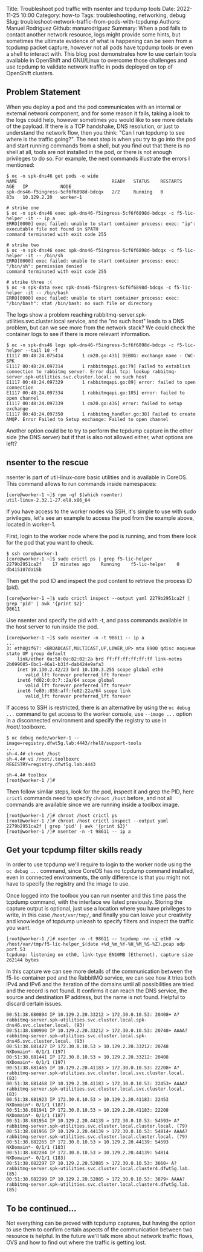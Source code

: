 Title: Troubleshoot pod traffic with nsenter and tcpdump tools
Date: 2022-11-25 10:00
Category: how-to
Tags: troubleshooting, networking, debug
Slug: troubleshoot-network-traffic-from-pods-with-tcpdump
Authors: Manuel Rodriguez
Github: manurodriguez
Summary: When a pod fails to contact another network resource, logs might provide some hints, but sometimes the ultimate evidence of what is happening can be seen from a tcpdump packet capture, however not all pods have tcpdump tools or even a shell to interact with. This blog post demonstrates how to use certain tools available in OpenShift and GNU/Linux to overcome those challenges and use tcpdump to validate network traffic in pods deployed on top of OpenShift clusters.


## Problem Statement

When you deploy a pod and the pod communicates with an internal or external network component, and for some reason it fails, taking a look to the logs could help, however sometimes you would like to see more details of the payload. If there is a TCP handshake, DNS resolution, or just to understand the network flow, then you think: "Can I run tcpdump to see where is the traffic going?". The next step is when you try to go into the pod and start running commands from a shell, but you find out that there is no shell at all, tools are not installed in the pod, or there is not enough privileges to do so. For example, the next commands illustrate the errors I mentioned:

    $ oc -n spk-dns46 get pods -o wide
    NAME                                   READY   STATUS    RESTARTS   AGE   IP            NODE
    spk-dns46-f5ingress-5cf6f6898d-bdcqx   2/2     Running   0          83s   10.129.2.20   worker-1

    # strike one
    $ oc -n spk-dns46 exec spk-dns46-f5ingress-5cf6f6898d-bdcqx -c f5-lic-helper -it -- ip a
    ERRO[0000] exec failed: unable to start container process: exec: "ip": executable file not found in $PATH
    command terminated with exit code 255

    # strike two
    $ oc -n spk-dns46 exec spk-dns46-f5ingress-5cf6f6898d-bdcqx -c f5-lic-helper -it -- /bin/sh
    ERRO[0000] exec failed: unable to start container process: exec: "/bin/sh": permission denied
    command terminated with exit code 255

    # strike three :(
    $ oc -n spk-data exec spk-dns46-f5ingress-5cf6f6898d-bdcqx -c f5-lic-helper -it -- /bin/bash
    ERRO[0000] exec failed: unable to start container process: exec: "/bin/bash": stat /bin/bash: no such file or directory

The logs show a problem reaching rabbitmq-server.spk-utilities.svc.cluster.local service, and the "no such host" leads to a DNS problem, but can we see more from the network stack? We could check the container logs to see if there is more relevant information.

    $ oc -n spk-dns46 logs spk-dns46-f5ingress-5cf6f6898d-bdcqx -c f5-lic-helper --tail 10 -f
    I1117 00:48:24.075414       1 cm20.go:431] DEBUG: exchange name - CWC-SPK
    E1117 00:48:24.097314       1 rabbitmqapi.go:79] Failed to establish connection to rabbitmq server. Error dial tcp: lookup rabbitmq-server.spk-utilities.svc.cluster.local: no such host
    E1117 00:48:24.097329       1 rabbitmqapi.go:89] error: failed to open connection
    E1117 00:48:24.097334       1 rabbitmqapi.go:105] error: failed to open channel
    I1117 00:48:24.097339       1 cm20.go:436] error: failed to setup exchange
    E1117 00:48:24.097350       1 rabbitmq_handler.go:38] Failed to create AMQP. Error Failed to Setup exchange: Failed to open channel

Another option could be to try to perform the tcpdump capture in the other side (the DNS server) but if that is also not allowed either, what options are left?

## nsenter to the rescue

nsenter is part of util-linux-core basic utilities and is available in CoreOS. This command allows to run commands inside namespaces:

    [core@worker-1 ~]$ rpm -qf $(which nsenter)
    util-linux-2.32.1-27.el8.x86_64

If you have access to the worker nodes via SSH, it's simple to use with sudo privileges, let's see an example to access the pod from the example above, located in worker-1.

First, login to the worker node where the pod is running, and from there look for the pod that you want to check.

    $ ssh core@worker-1
    [core@worker-1 ~]$ sudo crictl ps | grep f5-lic-helper
    2279b2951ca2f    17 minutes ago    Running    f5-lic-helper    0    db415107da15b

Then get the pod ID and inspect the pod content to retrieve the process ID (pid).

    [core@worker-1 ~]$ sudo crictl inspect --output yaml 2279b2951ca2f | grep 'pid' | awk '{print $2}'
    98611

Use nsenter and specify the pid with -t, and pass commands available in the host server to run inside the pod.

    [core@worker-1 ~]$ sudo nsenter -n -t 98611 -- ip a
    ...
    3: eth0@if67: <BROADCAST,MULTICAST,UP,LOWER_UP> mtu 8900 qdisc noqueue state UP group default
        link/ether 0a:58:0a:82:02:2a brd ff:ff:ff:ff:ff:ff link-netns 2b099085-6bc1-46a1-b31f-dab424e9afa3
        inet 10.130.2.42/23 brd 10.130.3.255 scope global eth0
           valid_lft forever preferred_lft forever
        inet6 fd02:0:0:7::2a/64 scope global
           valid_lft forever preferred_lft forever
        inet6 fe80::858:aff:fe82:22a/64 scope link
           valid_lft forever preferred_lft forever

If access to SSH is restricted, there is an alternative by using the `oc debug ...` command to get access to the worker console, use `--image ...` option in a disconnected environment and specify the registry to use in /root/.toolboxrc.

    $ oc debug node/worker-1 --image=registry.dfwt5g.lab:4443/rhel8/support-tools
    ...
    sh-4.4# chroot /host
    sh-4.4# vi /root/.toolboxrc
    REGISTRY=registry.dfwt5g.lab:4443

    sh-4.4# toolbox
    [root@worker-1 /]#

Then follow similar steps, look for the pod, inspect it and grep the PID, here `crictl` commands need to specify `chroot /host` before, and not all commands are available since we are running inside a toolbox image.

    [root@worker-1 /]# chroot /host crictl ps
    [root@worker-1 /]# chroot /host crictl inspect --output yaml 2279b2951ca2f | grep 'pid' | awk '{print $2}'
    [root@worker-1 /]# nsenter -n -t 98611 -- ip a

## Get your tcpdump filter skills ready

In order to use tcpdump we'll require to login to the worker node using the `oc debug ...` command, since CoreOS has no tcpdump command installed, even in connected environments, the only difference is that you might not have to specify the registry and the image to use.

Once logged into the toolbox you can run nsenter and this time pass the tcpdump command, with the interface we listed previously. Storing the capture output is optional, just use a location where you have privileges to write, in this case `/host/var/tmp/`, and finally you can leave your creativity and knowledge of tcpdump unleash to specify filters and inspect the traffic you want.

    [root@worker-1 /]# nsenter -n -t 98611 -- tcpdump -nn -i eth0 -w /host/var/tmp/f5-lic-helper_$(date +%d_%m_%Y-%H_%M_%S-%Z).pcap udp port 53
    tcpdump: listening on eth0, link-type EN10MB (Ethernet), capture size 262144 bytes

In this capture we can see more details of the communication between the f5-lic-container pod and the RabbitMQ service, we can see how it tries both IPv4 and IPv6 and the iteration of the domains until all possibilities are tried and the record is not found. It confirms it can reach the DNS service, the source and destination IP address, but the name is not found. Helpful to discard certain issues.

    00:51:38.680894 IP 10.129.2.20.33212 > 172.30.0.10.53: 20408+ A? rabbitmq-server.spk-utilities.svc.cluster.local.spk-dns46.svc.cluster.local. (93)
    00:51:38.680900 IP 10.129.2.20.33212 > 172.30.0.10.53: 20748+ AAAA? rabbitmq-server.spk-utilities.svc.cluster.local.spk-dns46.svc.cluster.local. (93)
    00:51:38.681427 IP 172.30.0.10.53 > 10.129.2.20.33212: 20748 NXDomain*- 0/1/1 (197)
    00:51:38.681441 IP 172.30.0.10.53 > 10.129.2.20.33212: 20408 NXDomain*- 0/1/1 (197)
    00:51:38.681465 IP 10.129.2.20.41183 > 172.30.0.10.53: 22208+ A? rabbitmq-server.spk-utilities.svc.cluster.local.svc.cluster.local. (83)
    00:51:38.681468 IP 10.129.2.20.41183 > 172.30.0.10.53: 22453+ AAAA? rabbitmq-server.spk-utilities.svc.cluster.local.svc.cluster.local. (83)
    00:51:38.681923 IP 172.30.0.10.53 > 10.129.2.20.41183: 22453 NXDomain*- 0/1/1 (187)
    00:51:38.681941 IP 172.30.0.10.53 > 10.129.2.20.41183: 22208 NXDomain*- 0/1/1 (187)
    00:51:38.681954 IP 10.129.2.20.44139 > 172.30.0.10.53: 54593+ A? rabbitmq-server.spk-utilities.svc.cluster.local.cluster.local. (79)
    00:51:38.681956 IP 10.129.2.20.44139 > 172.30.0.10.53: 54814+ AAAA? rabbitmq-server.spk-utilities.svc.cluster.local.cluster.local. (79)
    00:51:38.682265 IP 172.30.0.10.53 > 10.129.2.20.44139: 54593 NXDomain*- 0/1/1 (183)
    00:51:38.682284 IP 172.30.0.10.53 > 10.129.2.20.44139: 54814 NXDomain*- 0/1/1 (183)
    00:51:38.682297 IP 10.129.2.20.52085 > 172.30.0.10.53: 3660+ A? rabbitmq-server.spk-utilities.svc.cluster.local.cluster4.dfwt5g.lab. (85)
    00:51:38.682299 IP 10.129.2.20.52085 > 172.30.0.10.53: 3879+ AAAA? rabbitmq-server.spk-utilities.svc.cluster.local.cluster4.dfwt5g.lab. (85)

## To be continued...

Not everything can be proved with tcpdump captures, but having the option to use them to confirm certain aspects of the communication between two resource is helpful. In the future we'll talk more about network traffic flows, OVS and how to find out where the traffic is getting lost.